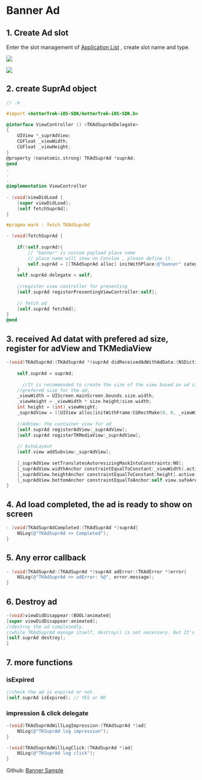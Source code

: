 # Banner Ad

## 1. Create Ad slot

Enter the slot management of [Application List](https://trek.aotter.net/publisher/list/app) , create slot name and type.

![](https://tkmedia-cache.aotter.net/cache/https%3A%2F%2Ftkmedia.aotter.net%2Fmedia%2F8ef1a669-a2fa-437a-8325-48d0b17a53a7.png)

![](https://tkmedia-cache.aotter.net/cache/https%3A%2F%2Ftkmedia.aotter.net%2Fmedia%2F325c4158-d797-4de9-9b7f-9450499b8223.png)



## 2. create SuprAd object

```objective-c
// .m

#import <AotterTrek-iOS-SDK/AotterTrek-iOS-SDK.h>

@interface ViewController () <TKAdSuprAdDelegate>
{
    UIView *_suprAdView;
    CGFloat _viewWidth;
    CGFloat _viewHeight;
}
@property (nonatomic,strong) TKAdSuprAd *suprAd;
@end
.
.
.
@implementation ViewController
  
- (void)viewDidLoad {
    [super viewDidLoad];
    [self fetchSuprAd];
}

#pragma mark : fetch TKAdSuprAd

- (void)fetchSuprAd {
    
    if(!self.suprAd){
        // "banner" is custom payload place name
        // place name will show on Consloe , please define it.
        self.suprAd = [[TKAdSuprAd alloc] initWithPlace:@"banner" category:@""];
    }
    self.suprAd.delegate = self;
  
    //register view controller for presenting
    [self.suprAd registerPresentingViewController:self];
    
    // fetch ad
    [self.suprAd fetchAd];
}
@end
```



## 3. received Ad datat with prefered ad size, register for adView and TKMediaView

```objective-c
-(void)TKAdSuprAd:(TKAdSuprAd *)suprAd didReceivedAdWithAdData:(NSDictionary *)adData preferedMediaViewSize:(CGSize)size isVideoAd{
  
    self.suprAd = suprAd;
    
	  //It is recommended to create the size of the view based on ad size.
    //prefered size for the ad，
    _viewWidth = UIScreen.mainScreen.bounds.size.width;
    _viewHeight = _viewWidth * size.height/size.width;
    int height = (int)_viewHeight;
    _suprAdView = [[UIView alloc]initWithFrame:CGRectMake(0, 0, _viewWidth, height)];
    
    //AdView: the container view for ad
    [self.suprAd registerAdView:_suprAdView];
    [self.suprAd registerTKMediaView:_suprAdView];
    
    // AutoLayout
    [self.view addSubview:_suprAdView];
    
    [_suprAdView setTranslatesAutoresizingMaskIntoConstraints:NO];
    [_suprAdView.widthAnchor constraintEqualToConstant:_viewWidth].active = YES;
    [_suprAdView.heightAnchor constraintEqualToConstant:height].active = YES;
    [_suprAdView.bottomAnchor constraintEqualToAnchor:self.view.safeAreaLayoutGuide.bottomAnchor].active = YES;
}
```



## 4. Ad load completed, the ad is ready to show on screen

```objective-c
- (void)TKAdSuprAdCompleted:(TKAdSuprAd *)suprAd{
    NSLog(@"TKAdSuprAd >> Completed");
}
```



## 5. Any error callback

```objective-c
- (void)TKAdSuprAd:(TKAdSuprAd *)suprAd adError:(TKAdError *)error{
    NSLog(@"TKAdSuprAd >> adError: %@", error.message);
}
```



## 6. Destroy ad 

```objective-c
-(void)viewDidDisappear:(BOOL)animated{
[super viewDidDisappear:animated];
//destroy the ad completedly.
//while TKAdSuprAd manage itself, destroy() is not necessary. But It's nice to have it when you pretty sure the view/view controller is not useds anymore.
[self.suprAd destroy];
}
```



## 7. more functions 

### isExpired
```objective-c
//check the ad is expired or not.
[self.suprAd isExpired]; // YES or NO
```

### impression & click delegate

```objective-c
-(void)TKAdSuprAdWillLogImpression:(TKAdSuprAd *)ad{
    NSLog(@"TKSuprAd log impression");
}

-(void)TKAdSuprAdWillLogClick:(TKAdSuprAd *)ad{
    NSLog(@"TKSuprAd log click");
}
```

Github: [Banner Sample](https://github.com/aotter/AotterTrek-iOS-SDK/blob/master/AotterTrekSample/DemoBannerAdViewController.m)

